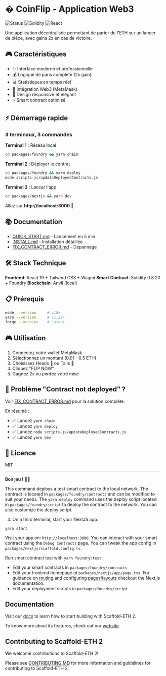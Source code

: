 # � CoinFlip - Application Web3

![Status](https://img.shields.io/badge/status-working-brightgreen)
![Solidity](https://img.shields.io/badge/Solidity-0.8.20-blue)
![React](https://img.shields.io/badge/React-19-blue)

Une application décentralisée permettant de parier de l'ETH sur un lancer de pièce, avec gains 2x en cas de victoire.

## 🎮 Caractéristiques

- ✨ Interface moderne et professionnelle
- 💰 Logique de paris complète (2x gain)
- 📊 Statistiques en temps réel
- 🔗 Intégration Web3 (MetaMask)
- 🎨 Design responsive et élégant
- ⚡ Smart contract optimisé

## ⚡ Démarrage rapide

### 3 terminaux, 3 commandes

**Terminal 1** : Réseau local
```bash
cd packages/foundry && yarn chain
```

**Terminal 2** : Déployer le contrat
```bash
cd packages/foundry && yarn deploy
node scripts-js/updateDeployedContracts.js
```

**Terminal 3** : Lancer l'app
```bash
cd packages/nextjs && yarn dev
```

Allez sur **http://localhost:3000** 🎉

## 📚 Documentation

- [QUICK_START.md](./QUICK_START.md) - Lancement en 5 min
- [INSTALL.md](./INSTALL.md) - Installation détaillée
- [FIX_CONTRACT_ERROR.md](./FIX_CONTRACT_ERROR.md) - Dépannage

## 🛠 Stack Technique

**Frontend**: React 19 + Tailwind CSS + Wagmi
**Smart Contract**: Solidity 0.8.20 + Foundry
**Blockchain**: Anvil (local)

## 📋 Prérequis

```bash
node --version     # v18+
yarn --version     # v1.22+
forge --version    # Latest
```

## 🎮 Utilisation

1. Connectez votre wallet MetaMask
2. Sélectionnez un montant (0.01 - 0.5 ETH)
3. Choisissez Heads 👑 ou Tails 🌙
4. Cliquez "FLIP NOW"
5. Gagnez 2x ou perdez votre mise

## 🐛 Problème "Contract not deployed" ?

Voir [FIX_CONTRACT_ERROR.md](./FIX_CONTRACT_ERROR.md) pour la solution complète.

En résumé :
- ✅ Lancez `yarn chain`
- ✅ Lancez `yarn deploy`
- ✅ Lancez `node scripts-js/updateDeployedContracts.js`
- ✅ Lancez `yarn dev`

## 📄 Licence

MIT

---

**Bon jeu ! 🎲✨**

This command deploys a test smart contract to the local network. The contract is located in `packages/foundry/contracts` and can be modified to suit your needs. The `yarn deploy` command uses the deploy script located in `packages/foundry/script` to deploy the contract to the network. You can also customize the deploy script.

4. On a third terminal, start your NextJS app:

```
yarn start
```

Visit your app on: `http://localhost:3000`. You can interact with your smart contract using the `Debug Contracts` page. You can tweak the app config in `packages/nextjs/scaffold.config.ts`.

Run smart contract test with `yarn foundry:test`

- Edit your smart contracts in `packages/foundry/contracts`
- Edit your frontend homepage at `packages/nextjs/app/page.tsx`. For guidance on [routing](https://nextjs.org/docs/app/building-your-application/routing/defining-routes) and configuring [pages/layouts](https://nextjs.org/docs/app/building-your-application/routing/pages-and-layouts) checkout the Next.js documentation.
- Edit your deployment scripts in `packages/foundry/script`


## Documentation

Visit our [docs](https://docs.scaffoldeth.io) to learn how to start building with Scaffold-ETH 2.

To know more about its features, check out our [website](https://scaffoldeth.io).

## Contributing to Scaffold-ETH 2

We welcome contributions to Scaffold-ETH 2!

Please see [CONTRIBUTING.MD](https://github.com/scaffold-eth/scaffold-eth-2/blob/main/CONTRIBUTING.md) for more information and guidelines for contributing to Scaffold-ETH 2.